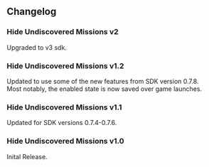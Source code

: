 ## Changelog

### Hide Undiscovered Missions v2
Upgraded to v3 sdk.

### Hide Undiscovered Missions v1.2
Updated to use some of the new features from SDK version 0.7.8.    
Most notably, the enabled state is now saved over game launches.

### Hide Undiscovered Missions v1.1
Updated for SDK versions 0.7.4-0.7.6.

### Hide Undiscovered Missions v1.0
Inital Release.
